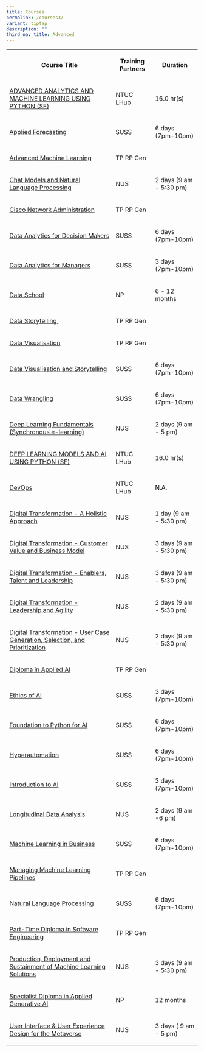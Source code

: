 ```yaml
---
title: Courses
permalink: /courses3/
variant: tiptap
description: ""
third_nav_title: Advanced
---
```

<table>
<tbody>
<tr>
<th rowspan="1" colspan="1">
<p><strong>Course Title</strong>
</p>
</th>
<th rowspan="1" colspan="1">
<p>Training Partners</p>
</th>
<th rowspan="1" colspan="1">
<p><strong>Duration</strong>
</p>
</th>
</tr>
<tr>
<td rowspan="1" colspan="1">
<p><a href="https://www.ntuclearninghub.com/en-gb/-/course/advanced-analytics-and-machine-learning-using-python-sf" rel="noopener noreferrer nofollow" target="_blank">ADVANCED ANALYTICS AND MACHINE LEARNING USING PYTHON (SF)</a>
</p>
</td>
<td rowspan="1" colspan="1">
<p>NTUC LHub</p>
</td>
<td rowspan="1" colspan="1">
<p>16.0 hr(s)</p>
</td>
</tr>
<tr>
<td rowspan="1" colspan="1">
<p><a href="https://www.suss.edu.sg/courses/detail/ANL557" rel="noopener noreferrer nofollow" target="_blank">Applied Forecasting</a>
</p>
</td>
<td rowspan="1" colspan="1">
<p>SUSS</p>
</td>
<td rowspan="1" colspan="1">
<p>6 days (7pm-10pm)</p>
</td>
</tr>
<tr>
<td rowspan="1" colspan="1">
<p><a href="https://stms.polite.edu.sg/student/ihlcourse/detail/0477ce6f-ed8c-4415-953b-92d22a3cc0b5" rel="noopener noreferrer nofollow" target="_blank">Advanced Machine Learning</a>
</p>
</td>
<td rowspan="1" colspan="1">
<p>TP RP Gen</p>
</td>
<td rowspan="1" colspan="1">
<p></p>
</td>
</tr>
<tr>
<td rowspan="1" colspan="1">
<p><a href="https://ace.nus.edu.sg/course/chat-models-and-natural-language-processing/" rel="noopener noreferrer nofollow" target="_blank">Chat Models and Natural Language Processing</a>
</p>
</td>
<td rowspan="1" colspan="1">
<p>NUS</p>
</td>
<td rowspan="1" colspan="1">
<p>2 days (9 am - 5:30 pm)</p>
</td>
</tr>
<tr>
<td rowspan="1" colspan="1">
<p><a href="https://stms.polite.edu.sg/student/ihlcourse/detail/90e3151e-0761-4d1d-a9cb-b33448dac579" rel="noopener noreferrer nofollow" target="_blank">Cisco Network Administration</a>
</p>
</td>
<td rowspan="1" colspan="1">
<p>TP RP Gen</p>
</td>
<td rowspan="1" colspan="1">
<p></p>
</td>
</tr>
<tr>
<td rowspan="1" colspan="1">
<p><a href="https://www.suss.edu.sg/courses/detail/ANL551" rel="noopener noreferrer nofollow" target="_blank">Data Analytics for Decision Makers</a>
</p>
</td>
<td rowspan="1" colspan="1">
<p>SUSS</p>
</td>
<td rowspan="1" colspan="1">
<p>6 days (7pm-10pm)</p>
</td>
</tr>
<tr>
<td rowspan="1" colspan="1">
<p><a href="https://www.suss.edu.sg/courses/detail/ANL552" rel="noopener noreferrer nofollow" target="_blank">Data Analytics for Managers</a>
</p>
</td>
<td rowspan="1" colspan="1">
<p>SUSS</p>
</td>
<td rowspan="1" colspan="1">
<p>3 days (7pm-10pm)</p>
</td>
</tr>
<tr>
<td rowspan="1" colspan="1">
<p><a href="" rel="noopener noreferrer nofollow" target="_blank">Data School</a>
</p>
</td>
<td rowspan="1" colspan="1">
<p>NP</p>
</td>
<td rowspan="1" colspan="1">
<p>6 - 12 months</p>
</td>
</tr>
<tr>
<td rowspan="1" colspan="1">
<p><a href="https://www.tp.edu.sg/schools-and-courses/adult-learners/all-courses/skillsfuture-series/data-storytelling.html" rel="noopener noreferrer nofollow" target="_blank">Data Storytelling&nbsp;</a>
</p>
</td>
<td rowspan="1" colspan="1">
<p>TP RP Gen</p>
</td>
<td rowspan="1" colspan="1">
<p></p>
</td>
</tr>
<tr>
<td rowspan="1" colspan="1">
<p><a href="https://www.tp.edu.sg/schools-and-courses/adult-learners/all-courses/skillsfuture-series/data-visualisation.html" rel="noopener noreferrer nofollow" target="_blank">Data Visualisation</a>
</p>
</td>
<td rowspan="1" colspan="1">
<p>TP RP Gen</p>
</td>
<td rowspan="1" colspan="1">
<p></p>
</td>
</tr>
<tr>
<td rowspan="1" colspan="1">
<p><a href="https://www.suss.edu.sg/courses/detail/ANL501" rel="noopener noreferrer nofollow" target="_blank">Data Visualisation and Storytelling</a>
</p>
</td>
<td rowspan="1" colspan="1">
<p>SUSS</p>
</td>
<td rowspan="1" colspan="1">
<p>6 days (7pm-10pm)</p>
</td>
</tr>
<tr>
<td rowspan="1" colspan="1">
<p><a href="https://www.suss.edu.sg/courses/detail/ANL503" rel="noopener noreferrer nofollow" target="_blank">Data Wrangling</a>
</p>
</td>
<td rowspan="1" colspan="1">
<p>SUSS</p>
</td>
<td rowspan="1" colspan="1">
<p>6 days (7pm-10pm)</p>
</td>
</tr>
<tr>
<td rowspan="1" colspan="1">
<p><a href="https://inetapps.nus.edu.sg/SACS/LifeLongLearning/CourseDetails/COM-ADL-E_TGS-2022012789/" rel="noopener noreferrer nofollow" target="_blank">Deep Learning Fundamentals (Synchronous e-learning)</a>
</p>
</td>
<td rowspan="1" colspan="1">
<p>NUS</p>
</td>
<td rowspan="1" colspan="1">
<p>2 days (9 am - 5 pm)</p>
</td>
</tr>
<tr>
<td rowspan="1" colspan="1">
<p><a href="https://www.ntuclearninghub.com/en-gb/-/course/deep-learning-models-and-ai-using-python-sf" rel="noopener noreferrer nofollow" target="_blank">DEEP LEARNING MODELS AND AI USING PYTHON (SF)</a>
</p>
</td>
<td rowspan="1" colspan="1">
<p>NTUC LHub</p>
</td>
<td rowspan="1" colspan="1">
<p>16.0 hr(s)</p>
</td>
</tr>
<tr>
<td rowspan="1" colspan="1">
<p><a href="https://www.ntuclearninghub.com/en-gb/-/course/devops-leader-dol-sf-" rel="noopener noreferrer nofollow" target="_blank">DevOps</a>
</p>
</td>
<td rowspan="1" colspan="1">
<p>NTUC LHub</p>
</td>
<td rowspan="1" colspan="1">
<p>N.A.</p>
</td>
</tr>
<tr>
<td rowspan="1" colspan="1">
<p><a href="https://ace.nus.edu.sg/course/digital-transformation-a-holistic-approach/" rel="noopener noreferrer nofollow" target="_blank">Digital Transformation - A Holistic Approach</a>
</p>
</td>
<td rowspan="1" colspan="1">
<p>NUS</p>
</td>
<td rowspan="1" colspan="1">
<p>1 day (9 am - 5:30 pm)</p>
</td>
</tr>
<tr>
<td rowspan="1" colspan="1">
<p><a href="https://ace.nus.edu.sg/course/digital-transformation-customer-value-and-business-model/" rel="noopener noreferrer nofollow" target="_blank">Digital Transformation - Customer Value and Business Model</a>
</p>
</td>
<td rowspan="1" colspan="1">
<p>NUS</p>
</td>
<td rowspan="1" colspan="1">
<p>3 days (9 am - 5:30 pm)</p>
</td>
</tr>
<tr>
<td rowspan="1" colspan="1">
<p><a href="https://ace.nus.edu.sg/course/digital-transformation-enablers-talent-and-leadership/" rel="noopener noreferrer nofollow" target="_blank">Digital Transformation - Enablers, Talent and Leadership</a>
</p>
</td>
<td rowspan="1" colspan="1">
<p>NUS</p>
</td>
<td rowspan="1" colspan="1">
<p>3 days (9 am - 5:30 pm)</p>
</td>
</tr>
<tr>
<td rowspan="1" colspan="1">
<p><a href="https://ace.nus.edu.sg/course/digital-transformation-leadership-and-agility/" rel="noopener noreferrer nofollow" target="_blank">Digital Transformation - Leadership and Agility</a>
</p>
</td>
<td rowspan="1" colspan="1">
<p>NUS</p>
</td>
<td rowspan="1" colspan="1">
<p>2 days (9 am - 5:30 pm)</p>
</td>
</tr>
<tr>
<td rowspan="1" colspan="1">
<p><a href="https://ace.nus.edu.sg/course/digital-transformation-user-case-generation-selection-and-prioritization/" rel="noopener noreferrer nofollow" target="_blank">Digital Transformation - User Case Generation, Selection, and Prioritization</a>
</p>
</td>
<td rowspan="1" colspan="1">
<p>NUS</p>
</td>
<td rowspan="1" colspan="1">
<p>2 days (9 am - 5:30 pm)</p>
</td>
</tr>
<tr>
<td rowspan="1" colspan="1">
<p><a href="https://www.tp.edu.sg/schools-and-courses/adult-learners/all-courses/part-time-diploma-post-diploma-courses/diploma-in-infocomm-digital-media-applied-artificial-intelligence.html" rel="noopener noreferrer nofollow" target="_blank">Diploma in Applied AI</a>
</p>
</td>
<td rowspan="1" colspan="1">
<p>TP RP Gen</p>
</td>
<td rowspan="1" colspan="1">
<p></p>
</td>
</tr>
<tr>
<td rowspan="1" colspan="1">
<p><a href="https://www.suss.edu.sg/courses/detail/aib502" rel="noopener noreferrer nofollow" target="_blank">Ethics of AI</a>
</p>
</td>
<td rowspan="1" colspan="1">
<p>SUSS</p>
</td>
<td rowspan="1" colspan="1">
<p>3 days (7pm-10pm)</p>
</td>
</tr>
<tr>
<td rowspan="1" colspan="1">
<p><a href="https://www.suss.edu.sg/courses/detail/aib503" rel="noopener noreferrer nofollow" target="_blank">Foundation to Python for AI</a>
</p>
</td>
<td rowspan="1" colspan="1">
<p>SUSS</p>
</td>
<td rowspan="1" colspan="1">
<p>6 days (7pm-10pm)</p>
</td>
</tr>
<tr>
<td rowspan="1" colspan="1">
<p><a href="https://www.suss.edu.sg/courses/detail/ANL505" rel="noopener noreferrer nofollow" target="_blank">Hyperautomation</a>
</p>
</td>
<td rowspan="1" colspan="1">
<p>SUSS</p>
</td>
<td rowspan="1" colspan="1">
<p>6 days (7pm-10pm)</p>
</td>
</tr>
<tr>
<td rowspan="1" colspan="1">
<p><a href="https://www.suss.edu.sg/courses/detail/aib501" rel="noopener noreferrer nofollow" target="_blank">Introduction to AI</a>
</p>
</td>
<td rowspan="1" colspan="1">
<p>SUSS</p>
</td>
<td rowspan="1" colspan="1">
<p>3 days (7pm-10pm)</p>
</td>
</tr>
<tr>
<td rowspan="1" colspan="1">
<p><a href="https://inetapps.nus.edu.sg/SACS/LifeLongLearning/CourseDetails/CC-3002_TGS-2020503232/" rel="noopener noreferrer nofollow" target="_blank">Longitudinal Data Analysis</a>
</p>
</td>
<td rowspan="1" colspan="1">
<p>NUS</p>
</td>
<td rowspan="1" colspan="1">
<p>2 days (9 am -6 pm)</p>
</td>
</tr>
<tr>
<td rowspan="1" colspan="1">
<p><a href="https://www.suss.edu.sg/courses/detail/aib504" rel="noopener noreferrer nofollow" target="_blank">Machine Learning in Business</a>
</p>
</td>
<td rowspan="1" colspan="1">
<p>SUSS</p>
</td>
<td rowspan="1" colspan="1">
<p>6 days (7pm-10pm)</p>
</td>
</tr>
<tr>
<td rowspan="1" colspan="1">
<p><a href="https://stms.polite.edu.sg/student/ihlcourse/detail/52baedbb-1815-4633-a2c9-3754cd0a1541" rel="noopener noreferrer nofollow" target="_blank">Managing Machine Learning Pipelines</a>
</p>
</td>
<td rowspan="1" colspan="1">
<p>TP RP Gen</p>
</td>
<td rowspan="1" colspan="1">
<p></p>
</td>
</tr>
<tr>
<td rowspan="1" colspan="1">
<p><a href="https://www.suss.edu.sg/courses/detail/AIB551" rel="noopener noreferrer nofollow" target="_blank">Natural Language Processing</a>
</p>
</td>
<td rowspan="1" colspan="1">
<p>SUSS</p>
</td>
<td rowspan="1" colspan="1">
<p>6 days (7pm-10pm)</p>
</td>
</tr>
<tr>
<td rowspan="1" colspan="1">
<p><a href="https://stms.polite.edu.sg/student/ihlcourse/detail/7730c805-2052-4566-807d-7b28473ed8a8" rel="noopener noreferrer nofollow" target="_blank">Part-Time Diploma in Software Engineering</a>
</p>
</td>
<td rowspan="1" colspan="1">
<p>TP RP Gen</p>
</td>
<td rowspan="1" colspan="1">
<p></p>
</td>
</tr>
<tr>
<td rowspan="1" colspan="1">
<p><a href="https://inetapps.nus.edu.sg/SACS/LifeLongLearning/CourseDetails/COM-PDSMLS_TGS-2022014570/" rel="noopener noreferrer nofollow" target="_blank">Production, Deployment and Sustainment of Machine Learning Solutions</a>
</p>
</td>
<td rowspan="1" colspan="1">
<p>NUS</p>
</td>
<td rowspan="1" colspan="1">
<p>3 days (9 am - 5:30 pm)</p>
</td>
</tr>
<tr>
<td rowspan="1" colspan="1">
<p><a href="https://www.cet.np.edu.sg/courses/specialist-diploma-in-applied-generative-ai/" rel="noopener noreferrer nofollow" target="_blank">Specialist Diploma in Applied Generative AI</a>
</p>
</td>
<td rowspan="1" colspan="1">
<p>NP</p>
</td>
<td rowspan="1" colspan="1">
<p>12 months</p>
</td>
</tr>
<tr>
<td rowspan="1" colspan="1">
<p><a href="https://inetapps.nus.edu.sg/SACS/LifeLongLearning/CourseDetails/COM-UIUXDM_TGS-2022014567/" rel="noopener noreferrer nofollow" target="_blank">User Interface &amp; User Experience Design for the Metaverse</a>
</p>
</td>
<td rowspan="1" colspan="1">
<p>NUS</p>
</td>
<td rowspan="1" colspan="1">
<p>3 days ( 9 am - 5 pm)</p>
</td>
</tr>
</tbody>
</table>
<p></p>